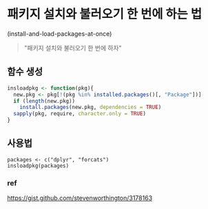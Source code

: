 # 패키지 설치와 불러오기 한 번에 하는 법
(install-and-load-packages-at-once)
> "패키지 설치와 불러오기 한 번에 하자"

## 함수 생성
```r
insloadpkg <- function(pkg){
  new.pkg <- pkg[!(pkg %in% installed.packages()[, "Package"])]
  if (length(new.pkg)) 
    install.packages(new.pkg, dependencies = TRUE)
  sapply(pkg, require, character.only = TRUE)
}
```
## 사용법 
```
packages <- c("dplyr", "forcats")
insloadpkg(packages)
```
### ref
https://gist.github.com/stevenworthington/3178163
